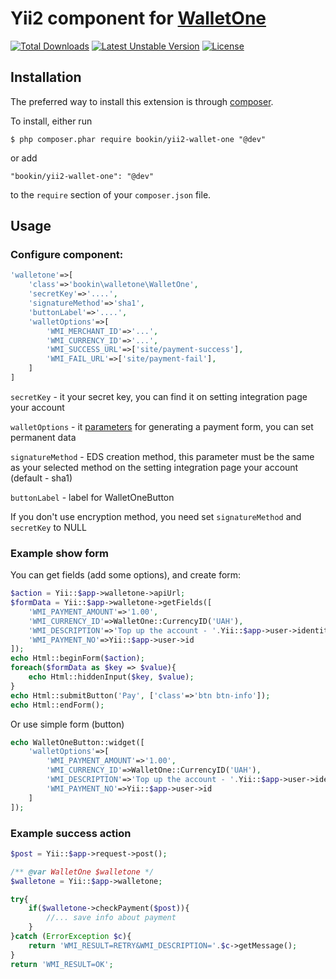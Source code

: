 Yii2 component for [WalletOne](https://www.walletone.com/)
============================

[![Total Downloads](https://poser.pugx.org/bookin/yii2-wallet-one/downloads)](https://packagist.org/packages/bookin/yii2-wallet-one)
[![Latest Unstable Version](https://poser.pugx.org/bookin/yii2-wallet-one/v/unstable)](https://packagist.org/packages/bookin/yii2-wallet-one)
[![License](https://poser.pugx.org/bookin/yii2-wallet-one/license)](https://packagist.org/packages/bookin/yii2-wallet-one)

## Installation

The preferred way to install this extension is through [composer](http://getcomposer.org/download/). 

To install, either run

```
$ php composer.phar require bookin/yii2-wallet-one "@dev"
```

or add

```
"bookin/yii2-wallet-one": "@dev"
```

to the ```require``` section of your `composer.json` file.


## Usage

### Configure component:

```php
'walletone'=>[
    'class'=>'bookin\walletone\WalletOne',
    'secretKey'=>'....',
    'signatureMethod'=>'sha1',
    'buttonLabel'=>'....',
    'walletOptions'=>[
        'WMI_MERCHANT_ID'=>'...',
        'WMI_CURRENCY_ID'=>'...',
        'WMI_SUCCESS_URL'=>['site/payment-success'],
        'WMI_FAIL_URL'=>['site/payment-fail'],
    ]
]
```

```secretKey``` - it your secret key, you can find it on setting integration page your account

```walletOptions``` - it [parameters](https://www.walletone.com/merchant/documentation/#step2) for generating a payment form, you can set permanent data

```signatureMethod``` - EDS creation method, this parameter must be the same as your selected method on the setting integration page your account (default - sha1)

```buttonLabel``` - label for WalletOneButton

If you don't use encryption method, you need set ```signatureMethod``` and ```secretKey``` to NULL

### Example show form

You can get fields (add some options), and create form:

```php
$action = Yii::$app->walletone->apiUrl;
$formData = Yii::$app->walletone->getFields([
    'WMI_PAYMENT_AMOUNT'=>'1.00',
    'WMI_CURRENCY_ID'=>WalletOne::CurrencyID('UAH'),
    'WMI_DESCRIPTION'=>'Top up the account - '.Yii::$app->user->identity->username,
    'WMI_PAYMENT_NO'=>Yii::$app->user->id
]);
echo Html::beginForm($action);
foreach($formData as $key => $value){
    echo Html::hiddenInput($key, $value);
}
echo Html::submitButton('Pay', ['class'=>'btn btn-info']);
echo Html::endForm();
```

Or use simple form (button)

```php
echo WalletOneButton::widget([
    'walletOptions'=>[
        'WMI_PAYMENT_AMOUNT'=>'1.00',
        'WMI_CURRENCY_ID'=>WalletOne::CurrencyID('UAH'),
        'WMI_DESCRIPTION'=>'Top up the account - '.Yii::$app->user->identity->username,
        'WMI_PAYMENT_NO'=>Yii::$app->user->id
    ]
]);
```

### Example success action

```php
$post = Yii::$app->request->post();

/** @var WalletOne $walletone */
$walletone = Yii::$app->walletone;

try{
    if($walletone->checkPayment($post)){
        //... save info about payment
    }
}catch (ErrorException $c){
    return 'WMI_RESULT=RETRY&WMI_DESCRIPTION='.$c->getMessage();
}
return 'WMI_RESULT=OK';
```


